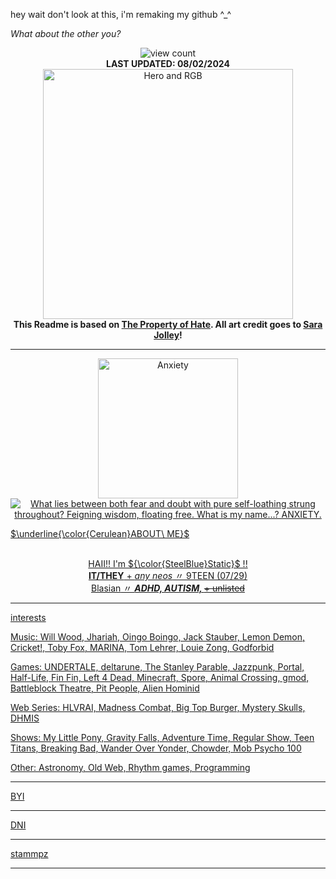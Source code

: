 hey wait don't look at this, i'm remaking my github ^_^

_What about the other you?_

<div align="center">
  <img src="https://komarev.com/ghpvc/?username=stat-ice&amp;color=657cc2&amp;style=plastic&amp;label=View+Count+:3" alt="view count">
  <br>
  <b>LAST UPDATED: 08/02/2024</b>
  <br>
  <a href="https://jolleycomics.com/TPoH/Double_Exposure/523"><img src="https://drive.google.com/uc?id=1lFnsyYeOrINjv3AnUVdgPo_FabKoGmDw" alt="Hero and RGB" height=400px></a>
  <br>
  <b>This Readme is based on <a href=https://jolleycomics.com/TPoH/The_Hook/1>The Property of Hate</a>. All art credit goes to <a href="https://jolleycomics.com/">Sara Jolley</a>!</b>
</div>

---

<div align="center">
  <a href="https://jolleycomics.com/TPoH/Cutting_Room/542"><img src="https://drive.google.com/uc?id=1h6MxHa-L8I-qAMbneGYVrt6ldUTiW6K0" alt="Anxiety" height=224px>
  <br>
  <a href="https://git.io/typing-svg"><img src="https://readme-typing-svg.demolab.com?font=Cutive+Mono&weight=500&size=19&duration=3000&pause=1000&color=FFFFFF&background=A35D8F&center=true&vCenter=true&width=500&lines=What+lies+between+both+fear+and+doubt-;with+pure+self-loathing+strung+throughout%3F;Feigning+wisdom%2C+floating+free-;What+is+my+name+.+.+.+%3F;ANXIETY." alt="What lies between both fear and doubt with pure self-loathing strung throughout? Feigning wisdom, floating free. What is my name...? ANXIETY.">
    <br>
</div>

$\underline{\color{Cerulean}ABOUT\ ME}$


<p align="center">
  <br>HAII!! I'm ${\color{SteelBlue}Static}$ !!<br><b>IT/THEY</b> + <em><ins>any neos</ins></em> 〃 9TEEN (07/29)<br><ins>Blasian</ins> 〃 <b><em>ADHD, AUTISM, </em></b><s>+ unlisted</s>
</p>

---

interests

Music: Will Wood, Jhariah, Oingo Boingo, Jack Stauber, Lemon Demon, Cricket!, Toby Fox, MARINA, Tom Lehrer, Louie Zong, Godforbid

Games: UNDERTALE, deltarune, The Stanley Parable, Jazzpunk, Portal, Half-Life, Fin Fin, Left 4 Dead, Minecraft, Spore, Animal Crossing, gmod, Battleblock Theatre, Pit People, Alien Hominid

Web Series: HLVRAI, Madness Combat, Big Top Burger, Mystery Skulls, DHMIS

Shows: My Little Pony, Gravity Falls, Adventure Time, Regular Show, Teen Titans, Breaking Bad, Wander Over Yonder, Chowder, Mob Psycho 100

Other: Astronomy, Old Web, Rhythm games, Programming

---

BYI

---

DNI

---

stammpz

---



